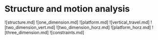 Structure and motion analysis
=============================

![structure.md]
![one_dimension.md]
![platform.md]
![vertical_travel.md]
![two_dimension_vert.md]
![two_dimension_horz.md]
![platform_horz.md]
![three_dimension.md]
![constraints.md]
